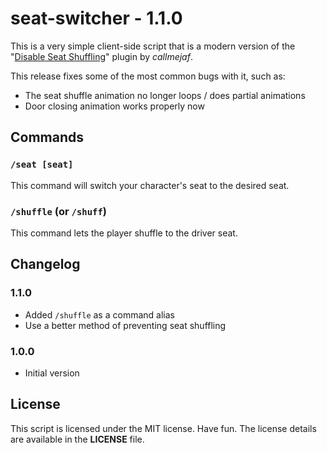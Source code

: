 # seat-switcher - 1.1.0
This is a very simple client-side script that is a modern version of the "[Disable Seat Shuffling](https://forum.cfx.re/t/release-disable-seat-shuffling/53526)" plugin by _callmejaf_.

This release fixes some of the most common bugs with it, such as:
- The seat shuffle animation no longer loops / does partial animations
- Door closing animation works properly now

## Commands

### `/seat [seat]`
This command will switch your character's seat to the desired seat.

### `/shuffle` (or `/shuff`)
This command lets the player shuffle to the driver seat.

## Changelog

### 1.1.0
- Added `/shuffle` as a command alias
- Use a better method of preventing seat shuffling

### 1.0.0
- Initial version


## License
This script is licensed under the MIT license. Have fun. The license details are available in the **LICENSE** file.

